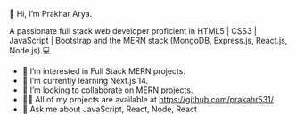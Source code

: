 👋 Hi, I’m Prakhar Arya.

A passionate full stack web developer proficient in HTML5 | CSS3 | JavaScript | Bootstrap and the MERN stack (MongoDB, Express.js, React.js, Node.js).💻

- 👀 I’m interested in Full Stack MERN projects.
- 🌱 I’m currently learning Next.js 14.
- 💞️ I’m looking to collaborate on MERN projects.
- 👨‍💻 All of my projects are available at https://github.com/prakahr531/
- 💬 Ask me about JavaScript, React, Node, React

<!---
prakhar531/prakhar531 is a ✨ special ✨ repository because its `README.md` (this file) appears on your GitHub profile.
You can click the Preview link to take a look at your changes.
--->
